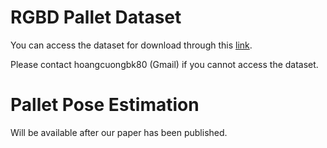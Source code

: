 # RGBD Pallet Dataset

You can access the dataset for download through this [link](https://feedu-my.sharepoint.com/:f:/g/personal/cuonghd12_fe_edu_vn/EuPsGyJOte9KkoFj37-u2d4Bb9MBixOKifuOsHxN0KQ66Q?e=MI3BaW).

Please contact hoangcuongbk80 (Gmail) if you cannot access the dataset.

# Pallet Pose Estimation

Will be available after our paper has been published.


